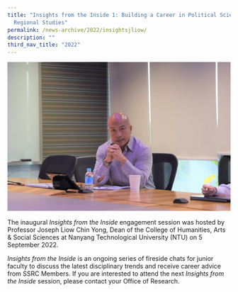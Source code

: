 ```yaml
---
title: "Insights from the Inside 1: Building a Career in Political Science and
  Regional Studies"
permalink: /news-archive/2022/insightsjliow/
description: ""
third_nav_title: "2022"
---
```

![](/images/8f6a5591_light.jpg)

The inaugural&nbsp;_Insights from the Inside_&nbsp;engagement session was hosted by Professor Joseph Liow Chin Yong, Dean of the College of Humanities, Arts & Social Sciences at Nanyang Technological University (NTU) on 5 September 2022.

_Insights from the Inside_&nbsp;is an ongoing series of fireside chats for junior faculty to discuss the latest disciplinary trends and receive career advice from SSRC Members. If you are interested to attend the next&nbsp;_Insights from the Inside_&nbsp;session, please contact your Office of Research.